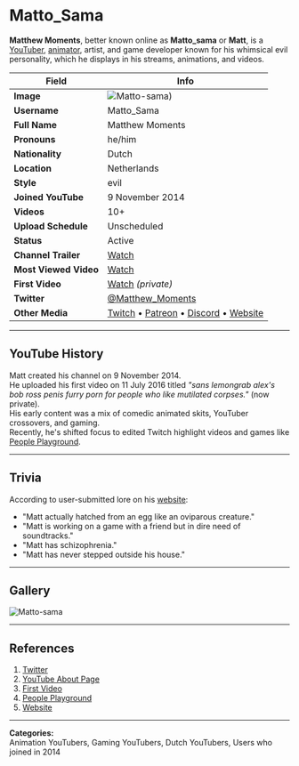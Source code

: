 # Matto_Sama

**Matthew Moments**, better known online as **Matto_sama** or **Matt**, is a [YouTuber](https://www.youtube.com/@matto_sama), [animator](https://matto-sama.neocities.org/), artist, and game developer known for his whimsical evil personality, which he displays in his streams, animations, and videos.

| **Field**              | **Info** |
|------------------------|----------|
| **Image**           | ![Matto-sama]([https://pbs.twimg.com/profile_images/1811858223726505984/TkpsBlT4_400x400.jpg)) |
| **Username**           | Matto_Sama |
| **Full Name**          | Matthew Moments |
| **Pronouns**           | he/him |
| **Nationality**        | Dutch |
| **Location**           | Netherlands |
| **Style**              | evil |
| **Joined YouTube**     | 9 November 2014 |
| **Videos**             | 10+ |
| **Upload Schedule**    | Unscheduled |
| **Status**             | Active |
| **Channel Trailer**    | [Watch](https://www.youtube.com/watch?v=LM9tlX9Cruw) |
| **Most Viewed Video**  | [Watch](https://www.youtube.com/watch?v=myTqw-4dWFE) |
| **First Video**        | [Watch](https://www.youtube.com/watch?v=YXrz0gd3Ik) *(private)* |
| **Twitter**            | [@Matthew_Moments](https://x.com/Matthew_Moments) |
| **Other Media**        | [Twitch](https://www.twitch.tv/matto_sama) • [Patreon](https://www.patreon.com/Matto_Sama) • [Discord](https://discord.gg/xF4CpTX7YR) • [Website](https://matto-sama.neocities.org) |

---

## YouTube History

Matt created his channel on 9 November 2014.  
He uploaded his first video on 11 July 2016 titled _"sans lemongrab alex's bob ross penis furry porn for people who like mutilated corpses."_ (now private).  
His early content was a mix of comedic animated skits, YouTuber crossovers, and gaming.  
Recently, he's shifted focus to edited Twitch highlight videos and games like [People Playground](https://store.steampowered.com/app/1118200/People_Playground).

---

## Trivia

According to user-submitted lore on his [website](https://matto-sama.neocities.org/):

- "Matt actually hatched from an egg like an oviparous creature."
- "Matt is working on a game with a friend but in dire need of soundtracks."
- "Matt has schizophrenia."
- "Matt has never stepped outside his house."

---

## Gallery

![Matto-sama](Matto-sama.png)

---

## References

1. [Twitter](https://x.com/Matthew_Moments)  
2. [YouTube About Page](https://www.youtube.com/@matto_sama/about)  
3. [First Video](https://www.youtube.com/watch?v=YXrz0gd3Ik)  
4. [People Playground](https://store.steampowered.com/app/1118200/People_Playground)  
5. [Website](https://matto-sama.neocities.org/)

---

**Categories:**  
Animation YouTubers, Gaming YouTubers, Dutch YouTubers, Users who joined in 2014
